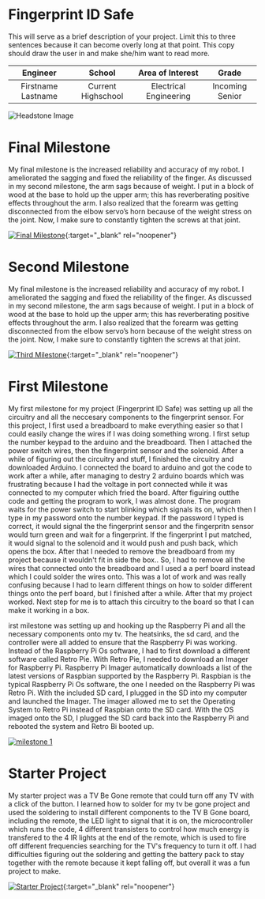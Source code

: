 # Fingerprint ID Safe
This will serve as a brief description of your project. Limit this to three sentences because it can become overly long at that point. This copy should draw the user in and make she/him want to read more.

| **Engineer** | **School** | **Area of Interest** | **Grade** |
|:--:|:--:|:--:|:--:|
| Firstname Lastname | Current Highschool | Electrical Engineering | Incoming Senior

![Headstone Image](https://lh3.googleusercontent.com/pw/AM-JKLUb1jyqRAElcJcC_Wy-kWVgkjgTYgHe-bnt-gVMSySu5NsYlixihhJExQI0p_AGVnnLxv8PZ5KCVn55WPvXuC9BRDxMuCh3naMfl-M25tWrMRvUa2IiN1J1Iw8agl81drqqkLq_pcPHhxBR-n4JfNdA=w1644-h1642-no?authuser=0)
  
# Final Milestone
My final milestone is the increased reliability and accuracy of my robot. I ameliorated the sagging and fixed the reliability of the finger. As discussed in my second milestone, the arm sags because of weight. I put in a block of wood at the base to hold up the upper arm; this has reverberating positive effects throughout the arm. I also realized that the forearm was getting disconnected from the elbow servo’s horn because of the weight stress on the joint. Now, I make sure to constantly tighten the screws at that joint. 

[![Final Milestone](https://res.cloudinary.com/marcomontalbano/image/upload/v1612573869/video_to_markdown/images/youtube--F7M7imOVGug-c05b58ac6eb4c4700831b2b3070cd403.jpg )](https://www.youtube.com/watch?v=F7M7imOVGug&feature=emb_logo "Final Milestone"){:target="_blank" rel="noopener"}

# Second Milestone
My final milestone is the increased reliability and accuracy of my robot. I ameliorated the sagging and fixed the reliability of the finger. As discussed in my second milestone, the arm sags because of weight. I put in a block of wood at the base to hold up the upper arm; this has reverberating positive effects throughout the arm. I also realized that the forearm was getting disconnected from the elbow servo’s horn because of the weight stress on the joint. Now, I make sure to constantly tighten the screws at that joint.

[![Third Milestone](https://res.cloudinary.com/marcomontalbano/image/upload/v1612574014/video_to_markdown/images/youtube--y3VAmNlER5Y-c05b58ac6eb4c4700831b2b3070cd403.jpg)](https://www.youtube.com/watch?v=y3VAmNlER5Y&feature=emb_logo "Second Milestone"){:target="_blank" rel="noopener"}
# First Milestone
  

My first milestone for my project (Fingerprint ID Safe) was setting up all the circuitry and all the neccesary components to the fingerprint sensor. For this project, I first used a breadboard to make everything easier so that I could easily change the wires if I was doing something wrong. I first setup the number keypad to the arduino and the breadboard. Then I attached the power switch wires, then the fingerprint sensor and the solenoid. After a while of figuring out the circuitry and stuff, I finished the circuitry and downloaded Arduino. I connected the board to arduino and got the code to work after a while, after managing to destry 2 arduino boards which was frustrating because I had the voltage in port connected while it was connected to my computer which fried the board. After figuiring outthe code and getting the program to work, I was almost done. The program waits for the power switch to start blinking which signals its on, which then I type in my password onto the number keypad. If the password I typed is correct, it would signal the the fingerprint sensor and the fingerpritn sensor would turn green and wait for a fingerprint. If the fingerprint I put matched, it would signal to the solenoid and it would push and push back, which opens the box. After that I needed to remove the breadboard from my project because it wouldn't fit in side the box.. So, I had to remove all the wires that connected onto the breadboard and I used a a perf board instead which I could solder the wires onto. This was a lot of work and was really confusing because I had to learn different things on how to solder different things onto the perf board, but I finished after a while. After that my project worked. Next step for me is to attach this circuitry to the board so that I can make it working in a box. 

irst milestone was setting up and hooking up the Raspberry Pi and all the necessary components onto my tv. The heatsinks, the sd card, and the controller were all added to ensure that the Raspberry Pi was working. Instead of the Raspberry Pi Os software, I had to first download a different software called Retro Pie. With Retro Pie, I needed to download an Imager for Raspberry Pi. Raspberry Pi Imager automatically downloads a list of the latest versions of Raspbian supported by the Raspberry Pi. Raspbian is the typical Raspberry Pi Os software, the one I needed on the Raspberry Pi was Retro Pi. With the included SD card, I plugged in the SD into my computer and launched the Imager. The imager allowed me to set the Operating System to Retro Pi instead of Raspbian onto the SD card. With the OS imaged onto the SD, I plugged the SD card back into the Raspberry Pi and rebooted the system and Retro Bi booted up.

[![milestone 1](https://res.cloudinary.com/marcomontalbano/image/upload/v1656606119/video_to_markdown/images/youtube--wAZqgt1iO18-c05b58ac6eb4c4700831b2b3070cd403.jpg)](https://www.youtube.com/watch?v=wAZqgt1iO18&ab_channel=BlueStampEng "milestone 1")


# Starter Project
  

My starter project was a TV Be Gone remote that could turn off any TV with a click of the button. I learned how to solder for my tv be gone project and used the soldering to install different components to the TV B Gone board, including the remote, the LED light to signal that it is on, the microcontroller which runs the code, 4 different transisters to control how much energy is transfered to the 4 IR lights at the end of the remote, which is used to fire off different frequencies searching for the TV's frequency to turn it off. I had difficulties figuring out the soldering and getting the battery pack to stay together with the remote because it kept falling off, but overall it was a fun project to make.

[![Starter Project](https://res.cloudinary.com/marcomontalbano/image/upload/v1655841381/video_to_markdown/images/youtube--Zjuh0RmOb54-c05b58ac6eb4c4700831b2b3070cd403.jpg)](https://www.youtube.com/watch?v=Zjuh0RmOb54 "Starter Project"){:target="_blank" rel="noopener"}
